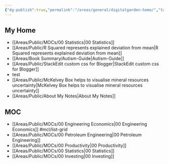 ```yaml
---
{"dg-publish":true,"permalink":"/areas/general/digitalgarden-home/","tags":["gardenEntry"],"updated":"2023-10-14T18:50:01.613+08:00"}
---
```



## My Home
- [[Areas/Public/MOCs/00 Statistics\|00 Statistics]]
- [[Areas/Public/R Squared represents explained deviation from mean\|R Squared represents explained deviation from mean]]
- [[Areas/Book Summary/Autism-Guide\|Autism-Guide]]
- [[Areas/Public/StackEdit custom css for Blogger\|StackEdit custom css for Blogger]]
- test
- [[Areas/Public/McKelvey Box helps to visualise mineral resources uncertainty\|McKelvey Box helps to visualise mineral resources uncertainty]]
- [[Areas/Public/About My Notes\|About My Notes]]

## MOC
- [[Areas/Public/MOCs/00 Engineering Economics\|00 Engineering Economics]] #mcl/list-grid 
- [[Areas/Public/MOCs/00 Petroleum Engineering\|00 Petroleum Engineering]]
- [[Areas/Public/MOCs/00 Productivity\|00 Productivity]]
- [[Areas/Public/MOCs/00 Statistics\|00 Statistics]]
- [[Areas/Public/MOCs/00 Investing\|00 Investing]]